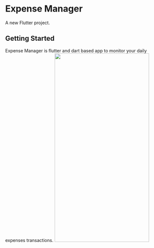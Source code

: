 # Expense Manager

A new Flutter project.

## Getting Started

Expense Manager is flutter and dart based app to monitor your daily expenses transactions.
<img src = "https://user-images.githubusercontent.com/85748557/122705210-e1b87900-d272-11eb-9791-5d64541e5a6e.png" width="300" height="600"/>
